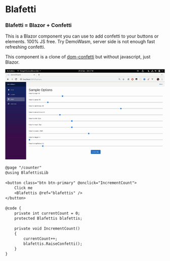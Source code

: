 # Blafetti

### Blafetti = Blazor + Confetti

This is a Blazor component you can use to add confetti to your buttons or elements. 100% JS free. Try DemoWasm, server side is not enough fast refreshing confetti.

This component is a clone of [dom-confetti](https://github.com/daniel-lundin/dom-confetti) but without javascript, just Blazor.


![ScreenShot](./ScreenShot/i.gif)

```razor
@page "/counter"
@using BlafettisLib

<button class="btn btn-primary" @onclick="IncrementCount">
    Click me
    <Blafettis @ref="blafettis" />
</button>

@code {
    private int currentCount = 0;
    protected Blafettis blafettis;

    private void IncrementCount()
    {
        currentCount++;
        blafettis.RaiseConfetti();
    }
}
```


